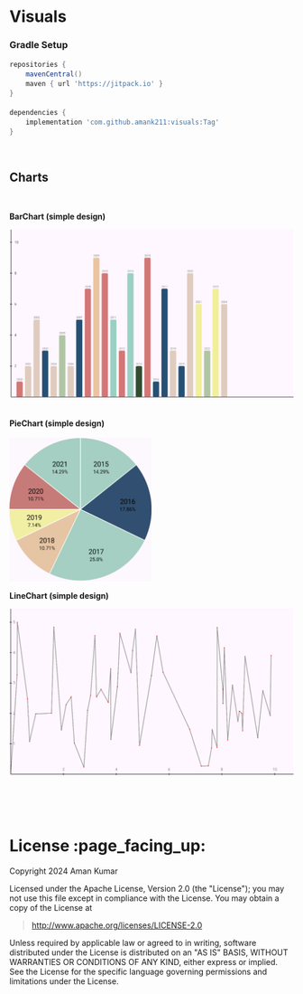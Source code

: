 # Visuals
### Gradle Setup

```gradle
repositories {
    mavenCentral()
    maven { url 'https://jitpack.io' }
}

dependencies {
    implementation 'com.github.amank211:visuals:Tag'
}
```

<br/>

<h2 id="charts">Charts</h2>

<br/>

**BarChart (simple design)**

![alt text](https://github.com/amank211/visuals/blob/master/gitRes/bar_graph.png)
<br/><br/>

**PieChart (simple design)**
<br/><br/>
<img src="https://github.com/amank211/visuals/blob/master/gitRes/pie.png" width=50% height=50%>

**LineChart (simple design)**

![alt text](https://github.com/amank211/visuals/blob/master/gitRes/lineGraph.png)
<br/><br/>

<br/><br/>

<h1 id="license">License :page_facing_up:</h1>

Copyright 2024 Aman Kumar

Licensed under the Apache License, Version 2.0 (the "License");
you may not use this file except in compliance with the License.
You may obtain a copy of the License at

> http://www.apache.org/licenses/LICENSE-2.0

Unless required by applicable law or agreed to in writing, software
distributed under the License is distributed on an "AS IS" BASIS,
WITHOUT WARRANTIES OR CONDITIONS OF ANY KIND, either express or implied.
See the License for the specific language governing permissions and
limitations under the License.

<br/>